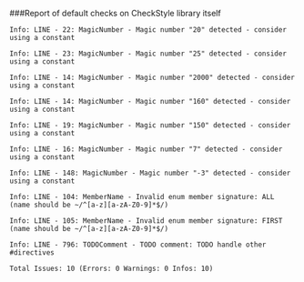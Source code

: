 ###Report of default checks on CheckStyle library itself

`Info: LINE - 22: MagicNumber - Magic number "20" detected - consider using a constant`

`Info: LINE - 23: MagicNumber - Magic number "25" detected - consider using a constant`

`Info: LINE - 14: MagicNumber - Magic number "2000" detected - consider using a constant`

`Info: LINE - 14: MagicNumber - Magic number "160" detected - consider using a constant`

`Info: LINE - 19: MagicNumber - Magic number "150" detected - consider using a constant`

`Info: LINE - 16: MagicNumber - Magic number "7" detected - consider using a constant`

`Info: LINE - 148: MagicNumber - Magic number "-3" detected - consider using a constant`

`Info: LINE - 104: MemberName - Invalid enum member signature: ALL (name should be ~/^[a-z][a-zA-Z0-9]*$/)`

`Info: LINE - 105: MemberName - Invalid enum member signature: FIRST (name should be ~/^[a-z][a-zA-Z0-9]*$/)`

`Info: LINE - 796: TODOComment - TODO comment: TODO handle other #directives`

`Total Issues: 10 (Errors: 0 Warnings: 0 Infos: 10)`